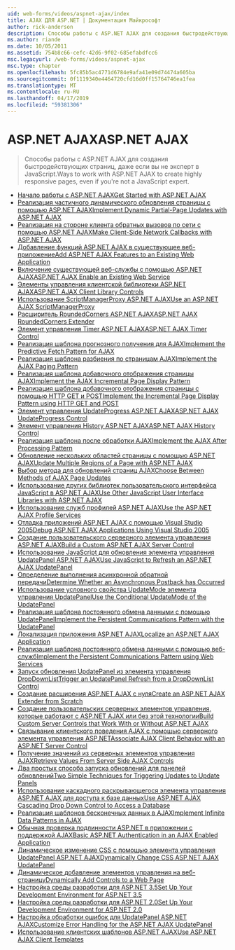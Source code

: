 ```yaml
---
uid: web-forms/videos/aspnet-ajax/index
title: AJAX ДЛЯ ASP.NET | Документация Майкрософт
author: rick-anderson
description: Способы работы с ASP.NET AJAX для создания быстродействующих страниц, даже если вы не эксперт в JavaScript.
ms.author: riande
ms.date: 10/05/2011
ms.assetid: 754b8c66-cefc-42d6-9f02-685efabdfcc6
msc.legacyurl: /web-forms/videos/aspnet-ajax
msc.type: chapter
ms.openlocfilehash: 5fc85b5ac4771d6784e9afa41e09d74474a605ba
ms.sourcegitcommit: 0f1119340e4464720cfd16d0ff15764746ea1fea
ms.translationtype: MT
ms.contentlocale: ru-RU
ms.lasthandoff: 04/17/2019
ms.locfileid: "59381306"
---
```

# <a name="aspnet-ajax"></a><span data-ttu-id="a7bc8-103">ASP.NET AJAX</span><span class="sxs-lookup"><span data-stu-id="a7bc8-103">ASP.NET AJAX</span></span>

> <span data-ttu-id="a7bc8-104">Способы работы с ASP.NET AJAX для создания быстродействующих страниц, даже если вы не эксперт в JavaScript.</span><span class="sxs-lookup"><span data-stu-id="a7bc8-104">Ways to work with ASP.NET AJAX to create highly responsive pages, even if you're not a JavaScript expert.</span></span>


- [<span data-ttu-id="a7bc8-105">Начало работы с ASP.NET AJAX</span><span class="sxs-lookup"><span data-stu-id="a7bc8-105">Get Started with ASP.NET AJAX</span></span>](how-do-i-get-started-with-aspnet-ajax.md)
- [<span data-ttu-id="a7bc8-106">Реализация частичного динамического обновления страницы с помощью ASP.NET AJAX</span><span class="sxs-lookup"><span data-stu-id="a7bc8-106">Implement Dynamic Partial-Page Updates with ASP.NET AJAX</span></span>](how-do-i-implement-dynamic-partial-page-updates-with-aspnet-ajax.md)
- [<span data-ttu-id="a7bc8-107">Реализация на стороне клиента обратных вызовов по сети с помощью ASP.NET AJAX</span><span class="sxs-lookup"><span data-stu-id="a7bc8-107">Make Client-Side Network Callbacks with ASP.NET AJAX</span></span>](how-do-i-make-client-side-network-callbacks-with-aspnet-ajax.md)
- [<span data-ttu-id="a7bc8-108">Добавление функций ASP.NET AJAX в существующее веб-приложение</span><span class="sxs-lookup"><span data-stu-id="a7bc8-108">Add ASP.NET AJAX Features to an Existing Web Application</span></span>](how-do-i-add-aspnet-ajax-features-to-an-existing-web-application.md)
- [<span data-ttu-id="a7bc8-109">Включение существующей веб-службы с помощью ASP.NET AJAX</span><span class="sxs-lookup"><span data-stu-id="a7bc8-109">ASP.NET AJAX Enable an Existing Web Service</span></span>](how-do-i-aspnet-ajax-enable-an-existing-web-service.md)
- [<span data-ttu-id="a7bc8-110">Элементы управления клиентской библиотеки ASP.NET AJAX</span><span class="sxs-lookup"><span data-stu-id="a7bc8-110">ASP.NET AJAX Client Library Controls</span></span>](how-do-i-use-the-aspnet-ajax-client-library-controls.md)
- [<span data-ttu-id="a7bc8-111">Использование ScriptManagerProxy ASP.NET AJAX</span><span class="sxs-lookup"><span data-stu-id="a7bc8-111">Use an ASP.NET AJAX ScriptManagerProxy</span></span>](how-do-i-use-an-aspnet-ajax-scriptmanagerproxy.md)
- [<span data-ttu-id="a7bc8-112">Расширитель RoundedCorners ASP.NET AJAX</span><span class="sxs-lookup"><span data-stu-id="a7bc8-112">ASP.NET AJAX RoundedCorners Extender</span></span>](how-do-i-use-the-aspnet-ajax-roundedcorners-extender.md)
- [<span data-ttu-id="a7bc8-113">Элемент управления Timer ASP.NET AJAX</span><span class="sxs-lookup"><span data-stu-id="a7bc8-113">ASP.NET AJAX Timer Control</span></span>](how-do-i-use-the-aspnet-ajax-timer-control.md)
- [<span data-ttu-id="a7bc8-114">Реализация шаблона прогнозного получения для AJAX</span><span class="sxs-lookup"><span data-stu-id="a7bc8-114">Implement the Predictive Fetch Pattern for AJAX</span></span>](how-do-i-implement-the-predictive-fetch-pattern-for-ajax.md)
- [<span data-ttu-id="a7bc8-115">Реализация шаблона разбиения по страницам AJAX</span><span class="sxs-lookup"><span data-stu-id="a7bc8-115">Implement the AJAX Paging Pattern</span></span>](how-do-i-implement-the-ajax-paging-pattern.md)
- [<span data-ttu-id="a7bc8-116">Реализация шаблона добавочного отображения страницы AJAX</span><span class="sxs-lookup"><span data-stu-id="a7bc8-116">Implement the AJAX Incremental Page Display Pattern</span></span>](how-do-i-implement-the-ajax-incremental-page-display-pattern.md)
- [<span data-ttu-id="a7bc8-117">Реализация шаблона добавочного отображения страницы с помощью HTTP GET и POST</span><span class="sxs-lookup"><span data-stu-id="a7bc8-117">Implement the Incremental Page Display Pattern using HTTP GET and POST</span></span>](how-do-i-implement-the-incremental-page-display-pattern-using-http-get-and-post.md)
- [<span data-ttu-id="a7bc8-118">Элемент управления UpdateProgress ASP.NET AJAX</span><span class="sxs-lookup"><span data-stu-id="a7bc8-118">ASP.NET AJAX UpdateProgress Control</span></span>](how-do-i-use-the-aspnet-ajax-updateprogress-control.md)
- [<span data-ttu-id="a7bc8-119">Элемент управления History ASP.NET AJAX</span><span class="sxs-lookup"><span data-stu-id="a7bc8-119">ASP.NET AJAX History Control</span></span>](how-do-i-use-the-aspnet-ajax-history-control.md)
- [<span data-ttu-id="a7bc8-120">Реализация шаблона после обработки AJAX</span><span class="sxs-lookup"><span data-stu-id="a7bc8-120">Implement the AJAX After Processing Pattern</span></span>](how-do-i-implement-the-ajax-after-processing-pattern.md)
- [<span data-ttu-id="a7bc8-121">Обновление нескольких областей страницы с помощью ASP.NET AJAX</span><span class="sxs-lookup"><span data-stu-id="a7bc8-121">Update Multiple Regions of a Page with ASP.NET AJAX</span></span>](how-do-i-update-multiple-regions-of-a-page-with-aspnet-ajax.md)
- [<span data-ttu-id="a7bc8-122">Выбор метода для обновлений страниц AJAX</span><span class="sxs-lookup"><span data-stu-id="a7bc8-122">Choose Between Methods of AJAX Page Updates</span></span>](how-do-i-choose-between-methods-of-ajax-page-updates.md)
- [<span data-ttu-id="a7bc8-123">Использование других библиотек пользовательского интерфейса JavaScript в ASP.NET AJAX</span><span class="sxs-lookup"><span data-stu-id="a7bc8-123">Use Other JavaScript User Interface Libraries with ASP.NET AJAX</span></span>](how-do-i-use-other-javascript-user-interface-libraries-with-aspnet-ajax.md)
- [<span data-ttu-id="a7bc8-124">Использование служб профилей ASP.NET AJAX</span><span class="sxs-lookup"><span data-stu-id="a7bc8-124">Use the ASP.NET AJAX Profile Services</span></span>](how-do-i-use-the-aspnet-ajax-profile-services.md)
- [<span data-ttu-id="a7bc8-125">Отладка приложений ASP.NET AJAX с помощью Visual Studio 2005</span><span class="sxs-lookup"><span data-stu-id="a7bc8-125">Debug ASP.NET AJAX Applications Using Visual Studio 2005</span></span>](how-do-i-debug-aspnet-ajax-applications-using-visual-studio-2005.md)
- [<span data-ttu-id="a7bc8-126">Создание пользовательского серверного элемента управления ASP.NET AJAX</span><span class="sxs-lookup"><span data-stu-id="a7bc8-126">Build a Custom ASP.NET AJAX Server Control</span></span>](how-do-i-build-a-custom-aspnet-ajax-server-control.md)
- [<span data-ttu-id="a7bc8-127">Использование JavaScript для обновления элемента управления UpdatePanel ASP.NET AJAX</span><span class="sxs-lookup"><span data-stu-id="a7bc8-127">Use JavaScript to Refresh an ASP.NET AJAX UpdatePanel</span></span>](how-do-i-use-javascript-to-refresh-an-aspnet-ajax-updatepanel.md)
- [<span data-ttu-id="a7bc8-128">Определение выполнения асинхронной обратной передачи</span><span class="sxs-lookup"><span data-stu-id="a7bc8-128">Determine Whether an Asynchronous Postback has Occurred</span></span>](how-do-i-determine-whether-an-asynchronous-postback-has-occurred.md)
- [<span data-ttu-id="a7bc8-129">Использование условного свойства UpdateMode элемента управления UpdatePanel</span><span class="sxs-lookup"><span data-stu-id="a7bc8-129">Use the Conditional UpdateMode of the UpdatePanel</span></span>](how-do-i-use-the-conditional-updatemode-of-the-updatepanel.md)
- [<span data-ttu-id="a7bc8-130">Реализация шаблона постоянного обмена данными с помощью UpdatePanel</span><span class="sxs-lookup"><span data-stu-id="a7bc8-130">Implement the Persistent Communications Pattern with the UpdatePanel</span></span>](how-do-i-implement-the-persistent-communications-pattern-with-the-updatepanel.md)
- [<span data-ttu-id="a7bc8-131">Локализация приложения ASP.NET AJAX</span><span class="sxs-lookup"><span data-stu-id="a7bc8-131">Localize an ASP.NET AJAX Application</span></span>](how-do-i-localize-an-aspnet-ajax-application.md)
- [<span data-ttu-id="a7bc8-132">Реализация шаблона постоянного обмена данными с помощью веб-служб</span><span class="sxs-lookup"><span data-stu-id="a7bc8-132">Implement the Persistent Communications Pattern using Web Services</span></span>](how-do-i-implement-the-persistent-communications-pattern-using-web-services.md)
- [<span data-ttu-id="a7bc8-133">Запуск обновления UpdatePanel из элемента управления DropDownList</span><span class="sxs-lookup"><span data-stu-id="a7bc8-133">Trigger an UpdatePanel Refresh from a DropDownList Control</span></span>](how-do-i-trigger-an-updatepanel-refresh-from-a-dropdownlist-control.md)
- [<span data-ttu-id="a7bc8-134">Создание расширения ASP.NET AJAX с нуля</span><span class="sxs-lookup"><span data-stu-id="a7bc8-134">Create an ASP.NET AJAX Extender from Scratch</span></span>](how-do-i-create-an-aspnet-ajax-extender-from-scratch.md)
- [<span data-ttu-id="a7bc8-135">Создание пользовательских серверных элементов управления, которые работают с ASP.NET AJAX или без этой технологии</span><span class="sxs-lookup"><span data-stu-id="a7bc8-135">Build Custom Server Controls that Work With or Without ASP.NET AJAX</span></span>](how-do-i-build-custom-server-controls-that-work-with-or-without-aspnet-ajax.md)
- [<span data-ttu-id="a7bc8-136">Связывание клиентского поведения AJAX с помощью серверного элемента управления ASP.NET</span><span class="sxs-lookup"><span data-stu-id="a7bc8-136">Associate AJAX Client Behavior with an ASP.NET Server Control</span></span>](how-do-i-associate-ajax-client-behavior-with-an-aspnet-server-control.md)
- [<span data-ttu-id="a7bc8-137">Получение значений из серверных элементов управления AJAX</span><span class="sxs-lookup"><span data-stu-id="a7bc8-137">Retrieve Values From Server Side AJAX Controls</span></span>](how-do-i-retrieve-values-from-server-side-ajax-controls.md)
- [<span data-ttu-id="a7bc8-138">Два простых способа запуска обновлений для панелей обновлений</span><span class="sxs-lookup"><span data-stu-id="a7bc8-138">Two Simple Techniques for Triggering Updates to Update Panels</span></span>](two-simple-techniques-for-triggering-updates-to-update-panels.md)
- [<span data-ttu-id="a7bc8-139">Использование каскадного раскрывающегося элемента управления ASP.NET AJAX для доступа к базе данных</span><span class="sxs-lookup"><span data-stu-id="a7bc8-139">Use ASP.NET AJAX Cascading Drop Down Control to Access a Database</span></span>](use-aspnet-ajax-cascading-drop-down-control-to-access-a-database.md)
- [<span data-ttu-id="a7bc8-140">Реализация шаблонов бесконечных данных в AJAX</span><span class="sxs-lookup"><span data-stu-id="a7bc8-140">Implement Infinite Data Patterns in AJAX</span></span>](implement-infinite-data-patterns-in-ajax.md)
- [<span data-ttu-id="a7bc8-141">Обычная проверка подлинности ASP.NET в приложении с поддержкой AJAX</span><span class="sxs-lookup"><span data-stu-id="a7bc8-141">Basic ASP.NET Authentication in an AJAX Enabled Application</span></span>](basic-aspnet-authentication-in-an-ajax-enabled-application.md)
- [<span data-ttu-id="a7bc8-142">Динамическое изменение CSS с помощью элемента управления UpdatePanel ASP.NET AJAX</span><span class="sxs-lookup"><span data-stu-id="a7bc8-142">Dynamically Change CSS ASP.NET AJAX UpdatePanel</span></span>](how-to-dynamically-change-css-using-the-aspnet-ajax-updatepanel.md)
- [<span data-ttu-id="a7bc8-143">Динамическое добавление элементов управления на веб-страницу</span><span class="sxs-lookup"><span data-stu-id="a7bc8-143">Dynamically Add Controls to a Web Page</span></span>](how-to-dynamically-add-controls-to-a-web-page.md)
- [<span data-ttu-id="a7bc8-144">Настройка среды разработки для ASP.NET 3.5</span><span class="sxs-lookup"><span data-stu-id="a7bc8-144">Set Up Your Development Environment for ASP.NET 3.5</span></span>](set-up-your-development-environment-for-aspnet-35.md)
- [<span data-ttu-id="a7bc8-145">Настройка среды разработки для ASP.NET 2.0</span><span class="sxs-lookup"><span data-stu-id="a7bc8-145">Set Up Your Development Environment for ASP.NET 2.0</span></span>](set-up-your-development-environment-for-aspnet-20.md)
- [<span data-ttu-id="a7bc8-146">Настройка обработки ошибок для UpdatePanel ASP.NET AJAX</span><span class="sxs-lookup"><span data-stu-id="a7bc8-146">Customize Error Handling for the ASP.NET AJAX UpdatePanel</span></span>](how-do-i-customize-error-handling-for-the-aspnet-ajax-updatepanel.md)
- [<span data-ttu-id="a7bc8-147">Использование клиентских шаблонов ASP.NET AJAX</span><span class="sxs-lookup"><span data-stu-id="a7bc8-147">Use ASP.NET AJAX Client Templates</span></span>](how-do-i-use-aspnet-ajax-client-templates.md)
